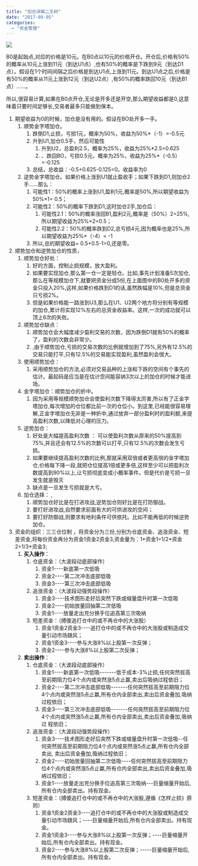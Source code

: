 ```yaml
---
title: "加仓详解二叉树"
date: "2017-09-05"
categories: 
  - "资金管理"
---
```


[![](images/20090521135331313.jpg)](http://127.0.0.1/wp-content/uploads/2017/09/20090521135331313.jpg)

B0是起始点,对应的价格是10元。在B0点以10元的价格开仓。开仓后,价格有50%的概率从10元上涨到11元（到达U1点）,也有50%的概率是下跌到9元（到达D1点）。假设在1个时间间隔之后价格是到达U1点,上涨到11元。到达U1点之后,价格是有50%的概率从11元上涨到12元（到达U2点）,有50%的概率跌回10元（到达B1点）……。

所以,很容易计算,如果在B0点开仓,无论是开多还是开空,那么期望收益都是0,这意味着只要时间足够长,交易者最多只能做到保本。

1. 期望收益为0的时候，加仓是没有用的。假设在BO处开多一手。
    1. 顺势金字塔加仓。
        1. 跌倒D1,止损，亏损1元，概率为50%，收益为50%\*（-1）=-0.5元
        2. 升到U1,加仓0.5手，然后可能性
            1. 升到U2，总盈利2.5，概率为25%，收益为25%\*2.5=0.625
            2. 、跌回BO，亏损0.5元，概率为25%，收益为25%\*（-0.5）=-0.125
        3. 总结，总收益：-0.5+0.625-0.125=0。收益率为0
    2. 逆势金字塔加仓。如果价格上涨到U1就止盈收手；如果下跌到D1,则加仓2手……那么：
        1. 可能性1：50%的概率上涨到U1,盈利1元,概率是50%,所以期望收益为50%×1= 0.5；
        2. 可能性2：50%的概率下跌到D1,这时加仓2手,加仓后：
            1. 可能性2.1：50%的概率涨回B1,盈利2元,概率是（50%）2=25%,所以期望收益为25%×2=0.5；
            2. 可能性2.2：50%的概率跌到D2,总亏损4元,因为概率也是25%,所以期望收益为25%×（-4）= -1
        3. 所以,总的期望收益= 0.5+0.5-1=0,还是零。
2. 顺势加仓和逆势加仓的性质，
    1. 顺势加仓好处：
        1. 好的方面，控制止损规模，放大盈利。
        2. 如果要实现加仓,那么第一仓一定是轻仓。比如,事先计划准备5次加仓,那么在等规模加仓下,就要把资金分成5份,在上面图中的B0处开多的资金只投入20%,这样,如果价格跌到D1的话,虽然跌幅是10%,但是总资金只亏损2%。
        3. 但是如果价格能一路涨到U3,那么在U1、U2两个地方将分别有等规模的加仓,累计将实现12%左右的总资金收益率。这样,一次的成功就可以顶上6次的失败。
    2. 顺势加仓缺点：
        1. 顺势加仓会大幅度减少盈利交易的次数，因为跌倒D1就有50%的概率了，盈利的次数会非常少。
        2. ,由于顺势加仓,亏损的交易次数的比例就增加到了75%,另外有12.5%的交易只能打平,只有12.5%的交易能实现盈利,虽然盈利会很大。
    3. 使用顺势加仓：
        1. 采用顺势加仓的方法,必须对交易品种的上涨和下跌的空间有个事先的估计。最起码是应当是在估计空间能容纳3次以上的加仓的时候才能进场。
    4. 金字塔加仓：顺势加仓的折中。
        1. 因为采用等规模顺势加仓会使盈利次数下降得太厉害,所以有了正金字塔加仓,每次增加的仓位都比前一次的仓位小。到这里,已经能很容易理解,正金字塔加仓无非是一种折中,通过放弃一部分盈利时的盈利额,来提高盈利次数,以降低对心理的压力。
    5. 逆势加仓：
        1. 好处是大幅提高盈利次数 ： 可以使盈利次数从原来的50%提高到75%,并且还会有12.5%的次数可以打平,只有12.5%的次数会发生亏损。
        2. 如果要继续提高盈利次数的比例,那就采用双倍或者更高倍的金字塔加仓,价格每下降一段,就把仓位提高1倍或更多倍,这样至少可以把盈利次数提高到90%以上,让亏损彻底变成小概率事件。但是代价是亏损一旦发生就是毁灭
        3. 缺点是一旦发生亏损就是大亏。
    6. 加仓选择： ,
        1. 顺势加仓好比是在打进攻战,逆势加仓则好比是在打防御战。
        2. 要打好进攻战,自然要求前面有大的可供进攻的空间；
        3. 要打好防御战,则要求有地利条件可供依托。比如不能再低的时候逆势加仓。
3. 资金的组织：三三仓位制 ，将资金分为三份,分别为仓底资金、追涨资金、短差资金,将每份资金再分为资金1资金2资金3,资金量为：1\*资金1=1/2\*资金2=1/3\*资金3;
    1. **买入操作**：
        1. 仓底资金：（大波段动底部操作）
            1. 资金1----新底第一次低吸
            2. 资金2----第二次冲击底部低吸
            3. 资金3----第三次冲击底部低吸
        2. 追涨资金：（大波段动强势段操作）
            1. 资金3----技术图形走好后突然下跌或缩量盘升时第一次低吸
            2. 资金2----初始放量回抽第二次低吸
            3. 资金1----放量走出充分换手位追高第三次吸纳
        3. 短差资金：（搏傻追打仓中的或不再仓中的大涨股）
            1. 资金1资金2资金3----追打仓中的或不再仓中的大涨股或制造成交量引动市场跟风；
            2. 资金1资金3----参与大涨8%以上股第一次反弹；
            3. 资金2----参与大涨8%以上股第二次反弹；
    2. **卖出操作**：
        1. 仓底资金：（大波段动底部操作）
            1. 资金1----新底第一次低吸-------低于成本-3%止损,任何突然拔高至前期阻力位4个点内或突然涨5点止赢,卖出后吸纳过程依旧；
            2. 资金2----第二次冲击底部低吸-------任何突然拔高至前期阻力位4个点内或突然涨5点止赢,所有仓内全部卖出,卖出后资金叠加,吸纳过程依旧；
            3. 资金3----第三次冲击底部低吸-------任何突然拔高至前期阻力位4个点内或突然涨5点止赢,所有仓内全部卖出,卖出后资金叠加,吸纳过 程依旧；
        2. 追涨资金：（大波段动强势段操作）
            1. 资金3----技术图形走好后突然下跌或缩量盘升时第一次低吸--任何突然拔高至前期阻力位4个点内或突然涨5点止赢,所有仓内全部卖出, 卖出后资金叠加,吸纳过程依旧；
            2. 资金2----初始放量回抽第二次低吸----任何突然拔高至前期阻力位4个点内或突然涨5点止赢,所有仓内全部卖出,卖出后资金叠加,吸 纳过程依旧；
            3. 资金1----放量走出充分换手位追高第三次吸纳---巨量缩量开始后,所有仓内全部卖出。持有现金。
        3. 短差资金：（搏傻追打仓中的或不再仓中的大涨股,遵循《怎样止损》原则）
            1. 资金1资金2资金3----追打仓中的或不再仓中的大涨股或制造成交量引动市场跟风；----巨量缩量开始后,所有仓内全部卖出。持有现金。
            2. 资金1资金3----参与大涨8%以上股第一次反弹；----巨量缩量开始后,所有仓内全部卖出。持有现金。
            3. 资金2----参与大涨8%以上股第二次反弹；-----巨量缩量开始后,所有仓内全部卖出。持有现金。
